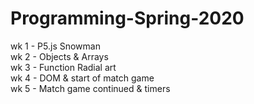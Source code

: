 # Programming-Spring-2020

wk 1 - P5.js Snowman <br>
wk 2 - Objects & Arrays <br>
wk 3 - Function Radial art <br>
wk 4 - DOM & start of match game <br>
wk 5 - Match game continued & timers 
